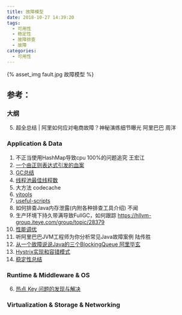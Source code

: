 ```yaml
---
title: 故障模型
date: 2018-10-27 14:39:20
tags:
  - 可用性
  - 稳定性
  - 故障排查
  - 故障
categories: 
  - 可用性  
---
```

{% asset_img fault.jpg 故障模型 %}

<!-- more -->

## 参考：

### 大纲
5. 超全总结 | 阿里如何应对电商故障？神秘演练细节曝光  阿里巴巴  周洋

### Application & Data
1. 不正当使用HashMap导致cpu 100%的问题追究 王宏江
2. [一个由正则表达式引发的血案](http://www.cnblogs.com/study-everyday/p/7426862.html) 
3. [GC总结](http://www6v.github.io/www6vHome/gc.html) 
4. [线程池最佳线程数](http://www6v.github.io/www6vHome/threadNum.html)
7. 大方法 codecache  
8. [vjtools](https://github.com/vipshop/vjtools) 
9. [useful-scripts](https://github.com/oldratlee/useful-scripts) 
10. 如何排查Java内存泄露(内附各种排查工具介绍) 不闻
11. 生产环境下持久带满导致FullGC，如何跟踪 https://hllvm-group.iteye.com/group/topic/28379
12. [性能调优](http://www6v.github.io/www6vHome/optimize.html)
13. 听阿里巴巴JVM工程师为你分析常见Java故障案例  陆传胜
14. [从一个故障说说Java的三个BlockingQueue  阿里毕玄](http://hellojava.info/?p=464)
15. [Hystrix实现和容错模式](http://www6v.github.io/www6vHome/Hystrix.html)
16. [稳定性总结](http://www6v.github.io/www6vHome/stability.html)

### Runtime & Middleware & OS
6. [热点 Key 问题的发现与解决](https://help.aliyun.com/document_detail/67252.html)

### Virtualization & Storage & Networking
